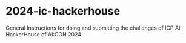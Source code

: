 # 2024-ic-hackerhouse
General Instructions for doing and submitting the challenges of ICP AI HackerHouse of AI:CON 2024
